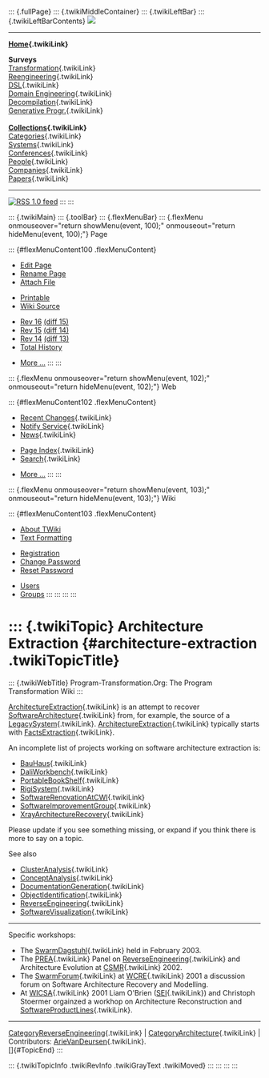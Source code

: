 ::: {.fullPage}
::: {.twikiMiddleContainer}
::: {.twikiLeftBar}
::: {.twikiLeftBarContents}
![](../pub/transformation.gif)

------------------------------------------------------------------------

**[Home](WebHome){.twikiLink}**

**Surveys**\
[Transformation](ProgramTransformation){.twikiLink}\
[Reengineering](ReengineeringWiki){.twikiLink}\
[DSL](DomainSpecificLanguages){.twikiLink}\
[Domain Engineering](DomainEngineering){.twikiLink}\
[Decompilation](DeCompilation){.twikiLink}\
[Generative Progr.](GenerativeProgrammingWiki){.twikiLink}\
\
**[Collections](CategoryCollection){.twikiLink}**\
[Categories](CategoryCategory){.twikiLink}\
[Systems](TransformationSystems){.twikiLink}\
[Conferences](TransformationConferences){.twikiLink}\
[People](TransformationPeople){.twikiLink}\
[Companies](TransformationCompanies){.twikiLink}\
[Papers](CategoryPaper){.twikiLink}

------------------------------------------------------------------------

[![](../pub/rss.gif "RSS 1.0 feed")](WebRss@skin=rss)
:::
:::

::: {.twikiMain}
::: {.toolBar}
::: {.flexMenuBar}
::: {.flexMenu onmouseover="return showMenu(event, 100);" onmouseout="return hideMenu(event, 100);"}
Page

::: {#flexMenuContent100 .flexMenuContent}
-   [Edit
    Page](http://www.program-transformation.org/edit/Transform/ArchitectureExtraction?t=1536825740)
-   [Rename
    Page](http://www.program-transformation.org/rename/Transform/ArchitectureExtraction)
-   [Attach
    File](http://www.program-transformation.org/attach/Transform/ArchitectureExtraction)

<!-- -->

-   [Printable](http://www.program-transformation.org/view/Transform/ArchitectureExtraction?skin=print.pattern)
-   [Wiki
    Source](http://www.program-transformation.org/view/Transform/ArchitectureExtraction?skin=text&raw=on&contenttype=text/plain)

<!-- -->

-   [Rev
    16](http://www.program-transformation.org/view/Transform/ArchitectureExtraction?rev=1.16)
    [(diff 15)](http://www.program-transformation.org/rdiff/Transform/ArchitectureExtraction?rev1=1.16&rev2=1.15)
-   [Rev
    15](http://www.program-transformation.org/view/Transform/ArchitectureExtraction?rev=1.15)
    [(diff 14)](http://www.program-transformation.org/rdiff/Transform/ArchitectureExtraction?rev1=1.15&rev2=1.14)
-   [Rev
    14](http://www.program-transformation.org/view/Transform/ArchitectureExtraction?rev=1.14)
    [(diff 13)](http://www.program-transformation.org/rdiff/Transform/ArchitectureExtraction?rev1=1.14&rev2=1.13)
-   [Total
    History](http://www.program-transformation.org/rdiff/Transform/ArchitectureExtraction)

<!-- -->

-   [More
    \...](http://www.program-transformation.org/oops/Transform/ArchitectureExtraction?template=oopsmore&param1=1.16&param2=1.16)
:::
:::

::: {.flexMenu onmouseover="return showMenu(event, 102);" onmouseout="return hideMenu(event, 102);"}
Web

::: {#flexMenuContent102 .flexMenuContent}
-   [Recent Changes](WebChanges){.twikiLink}
-   [Notify Service](WebNotify){.twikiLink}
-   [News](WebNews){.twikiLink}

<!-- -->

-   [Page Index](WebIndex){.twikiLink}
-   [Search](WebSearch){.twikiLink}

<!-- -->

-   [More
    \...](http://www.program-transformation.org/oops/Transform/ArchitectureExtraction?template=oopsmore&param1=1.16&param2=1.16)
:::
:::

::: {.flexMenu onmouseover="return showMenu(event, 103);" onmouseout="return hideMenu(event, 103);"}
Wiki

::: {#flexMenuContent103 .flexMenuContent}
-   [About
    TWiki](http://www.program-transformation.org/view/TWiki/WebHome)
-   [Text
    Formatting](http://www.program-transformation.org/view/TWiki/TextFormattingRules)

<!-- -->

-   [Registration](http://www.program-transformation.org/view/TWiki/TWikiRegistration)
-   [Change
    Password](http://www.program-transformation.org/view/TWiki/ChangePassword)
-   [Reset
    Password](http://www.program-transformation.org/view/TWiki/ResetPassword)

<!-- -->

-   [Users](http://www.program-transformation.org/view/Main/TWikiUsers)
-   [Groups](http://www.program-transformation.org/view/Main/TWikiGroups)
:::
:::
:::
:::

::: {.twikiTopic}
Architecture Extraction {#architecture-extraction .twikiTopicTitle}
=======================

::: {.twikiWebTitle}
Program-Transformation.Org: The Program Transformation Wiki
:::

[ArchitectureExtraction](ArchitectureExtraction){.twikiLink} is an
attempt to recover
[SoftwareArchitecture](SoftwareArchitecture){.twikiLink} from, for
example, the source of a [LegacySystem](LegacySystem){.twikiLink}.
[ArchitectureExtraction](ArchitectureExtraction){.twikiLink} typically
starts with [FactsExtraction](FactsExtraction){.twikiLink}.

An incomplete list of projects working on software architecture
extraction is:

-   [BauHaus](BauHaus){.twikiLink}
-   [DaliWorkbench](DaliWorkbench){.twikiLink}
-   [PortableBookShelf](PortableBookShelf){.twikiLink}
-   [RigiSystem](RigiSystem){.twikiLink}
-   [SoftwareRenovationAtCWI](SoftwareRenovationAtCWI){.twikiLink}
-   [SoftwareImprovementGroup](SoftwareImprovementGroup){.twikiLink}
-   [XrayArchitectureRecovery](XrayArchitectureRecovery){.twikiLink}

Please update if you see something missing, or expand if you think there
is more to say on a topic.

See also

-   [ClusterAnalysis](ClusterAnalysis){.twikiLink}
-   [ConceptAnalysis](ConceptAnalysis){.twikiLink}
-   [DocumentationGeneration](DocumentationGeneration){.twikiLink}
-   [ObjectIdentification](ObjectIdentification){.twikiLink}
-   [ReverseEngineering](ReverseEngineering){.twikiLink}
-   [SoftwareVisualization](SoftwareVisualization){.twikiLink}

------------------------------------------------------------------------

Specific workshops:

-   The [SwarmDagstuhl](SwarmDagstuhl){.twikiLink} held in
    February 2003.
-   The [PREA](PREA){.twikiLink} Panel on
    [ReverseEngineering](ReverseEngineering){.twikiLink} and
    Architecture Evolution at [CSMR](CSMR){.twikiLink} 2002.
-   The [SwarmForum](SwarmForum){.twikiLink} at [WCRE](WCRE){.twikiLink}
    2001 a discussion forum on Software Architecture Recovery and
    Modelling.
-   At [WICSA](WICSA){.twikiLink} 2001 Liam O\'Brien
    ([SEI](SEI){.twikiLink}) and Christoph Stoermer orgainzed a workhop
    on Architecture Reconstruction and
    [SoftwareProductLines](SoftwareProductLine){.twikiLink}.

------------------------------------------------------------------------

[CategoryReverseEngineering](CategoryReverseEngineering){.twikiLink} \|
[CategoryArchitecture](CategoryArchitecture){.twikiLink} \|
Contributors: [ArieVanDeursen](ArieVanDeursen){.twikiLink}.\
[]{#TopicEnd}
:::

::: {.twikiTopicInfo .twikiRevInfo .twikiGrayText .twikiMoved}
:::
:::
:::
:::
